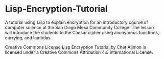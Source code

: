 # Lisp-Encryption-Tutorial
A tutorial using Lisp to explain encryption for an introductory course of computer science at the San Diego Mesa Community College. The lesson will introduce the students to the Caesar cipher using anonymous functions, currying, and lambdas.

Creative Commons License
Lisp Encryption Tutorial by Chet Allmon is licensed under a Creative Commons Attribution 4.0 International License.

